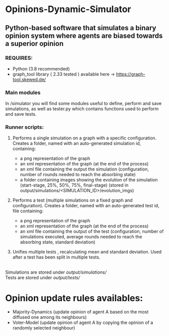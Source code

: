 # Opinions-Dynamic-Simulator 
## Python-based software that simulates a binary opinion system where agents are biased towards a superior opinion ##

### REQUIRES:
  - Python (3.8 recommended)
  - graph_tool library ( 2.33 tested ) available here -> https://graph-tool.skewed.de/ 

### Main modules
In /simulator you will find some modules useful to define, perform and save simulations, as well as tester.py which contains functions used to perform 
and save tests.

### Runner scripts:
  1. Performs a single simulation on a graph with a specific configuration. Creates a folder, named with an auto-generated simulation id, containing:
      - a png representation of the graph
      - an xml representation of the graph (at the end of the process)
      - an xml file containing the output the simulation (configuration, number of rounds needed to reach the absorbing state)
      - a folder containing images showing the evolution of the simulation (start-stage, 25%, 50%, 75%, final-stage)
        (stored in output/simulations/<SIMULATION_ID>/evolution_imgs)

  2. Performs a test (multiple simulations on a fixed graph and configuration). Creates a folder, named with an auto-generated test id, file containing:
      - a png representation of the graph
      - an xml representation of the graph (at the end of the process)
      - an xml file containing the output of the test (configuration, number of simulations executed, average rounds needed to reach the absorbing state, standard           deviation)
      
 33. Unifies multiple tests , recalculating mean and standard deviation. Used after a test has been split in multiple tests.
   
    
\
Simulations are stored under *output/simulations/* \
Tests are stored under *output/tests/*

# Opinion update rules availables: 
  - Majority-Dynamics (update opinion of agent A based on the most diffused one among its neighbours)
  - Voter-Model (update opinion of agent A by copying the opinion of a randomly selected neighbour)
